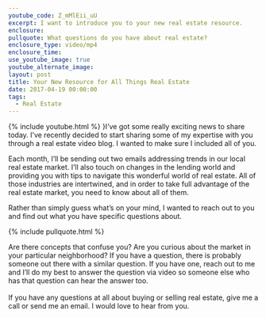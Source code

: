 ```yaml
---
youtube_code: Z_mMlEii_uU
excerpt: I want to introduce you to your new real estate resource.
enclosure:
pullquote: What questions do you have about real estate?
enclosure_type: video/mp4
enclosure_time:
use_youtube_image: true
youtube_alternate_image:
layout: post
title: Your New Resource for All Things Real Estate
date: 2017-04-19 00:00:00
tags:
  - Real Estate
---
```



{% include youtube.html %} }I’ve got some really exciting news to share today. I’ve recently decided to start sharing some of my expertise with you through a real estate video blog. I wanted to make sure I included all of you.

Each month, I’ll be sending out two emails addressing trends in our local real estate market. I’ll also touch on changes in the lending world and providing you with tips to navigate this wonderful world of real estate. All of those industries are intertwined, and in order to take full advantage of the real estate market, you need to know about all of them.

Rather than simply guess what’s on your mind, I wanted to reach out to you and find out what you have specific questions about.

{% include pullquote.html %}

Are there concepts that confuse you? Are you curious about the market in your particular neighborhood? If you have a question, there is probably someone out there with a similar question. If you have one, reach out to me and I’ll do my best to answer the question via video so someone else who has that question can hear the answer too.
<br>
<br>If you have any questions at all about buying or selling real estate, give me a call or send me an email. I would love to hear from you.